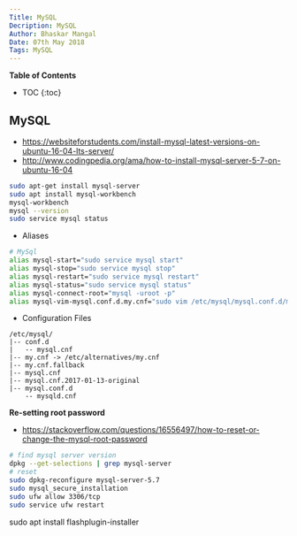 ```yaml
---
Title: MySQL
Decription: MySQL
Author: Bhaskar Mangal
Date: 07th May 2018
Tags: MySQL
---
```


**Table of Contents**
* TOC
{:toc}


## MySQL
- https://websiteforstudents.com/install-mysql-latest-versions-on-ubuntu-16-04-lts-server/
- http://www.codingpedia.org/ama/how-to-install-mysql-server-5-7-on-ubuntu-16-04
```bash
sudo apt-get install mysql-server
sudo apt install mysql-workbench
mysql-workbench
mysql --version
sudo service mysql status
```
* Aliases
```bash
# MySql
alias mysql-start="sudo service mysql start"
alias mysql-stop="sudo service mysql stop"
alias mysql-restart="sudo service mysql restart"
alias mysql-status="sudo service mysql status"
alias mysql-connect-root="mysql -uroot -p"
alias mysql-vim-mysql.conf.d.my.cnf="sudo vim /etc/mysql/mysql.conf.d/mysqld.cnf"
```
* Configuration Files
```
/etc/mysql/
|-- conf.d
|   -- mysql.cnf
|-- my.cnf -> /etc/alternatives/my.cnf
|-- my.cnf.fallback
|-- mysql.cnf
|-- mysql.cnf.2017-01-13-original
|-- mysql.conf.d
    -- mysqld.cnf
```
**Re-setting root password**
- https://stackoverflow.com/questions/16556497/how-to-reset-or-change-the-mysql-root-password
```bash
# find mysql server version
dpkg --get-selections | grep mysql-server
# reset
sudo dpkg-reconfigure mysql-server-5.7
sudo mysql_secure_installation
sudo ufw allow 3306/tcp
sudo service ufw restart
```


sudo apt install flashplugin-installer